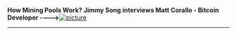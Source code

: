 

**How Mining Pools Work? Jimmy Song interviews Matt Corallo - Bitcoin Developer ---->**[![picture](https://img.youtube.com/vi/dpCEa6NB7to/1.jpg)](https://www.youtube.com/watch?v=dpCEa6NB7to)
<hr/>
